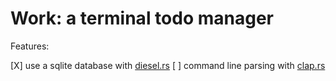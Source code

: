 # Work: a terminal todo manager

Features:

[X] use a sqlite database with [diesel.rs](https://diesel.rs)
[ ] command line parsing with [clap.rs](https://clap.rs)
